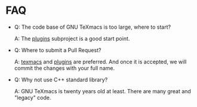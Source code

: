 # FAQ
+ Q: The code base of GNU TeXmacs is too large, where to start?

   A: The [plugins](https://github.com/texmacs/plugins) subproject is a good start point.

+ Q: Where to submit a Pull Request?

  A: [texmacs](https://github.com/texmacs/texmacs) and [plugins](https://github.com/texmacs/plugins) are preferred. And once it is accepted, we will commit the changes with your full name.

+ Q: Why not use C++ standard library?

  A: GNU TeXmacs is twenty years old at least. There are many great and "legacy" code.
